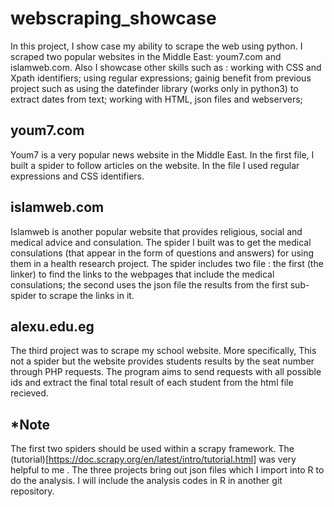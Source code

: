 # webscraping_showcase
In this project, I show case my ability to scrape the web using python. I scraped two popular websites in the Middle East: youm7.com and islamweb.com. Also I showcase other skills such as : working with CSS and Xpath identifiers; using regular expressions; gainig benefit from previous project such as using the datefinder library (works only in python3) to extract dates from text; working with HTML, json files and webservers; 

## youm7.com
Youm7 is a very popular news website in the Middle East. In the first file, I built a spider to follow articles on the website. In the file I used regular expressions and CSS identifiers.

## islamweb.com
Islamweb is another popular website that provides religious, social and medical advice and consulation. The spider I built was to get the medical consulations (that appear in the form of questions and answers) for using them in a health research project. The spider includes two file : the first (the linker) to find the links to the webpages that include the medical consulations; the second uses the json file the results from the first sub-spider to scrape the links in it.

## alexu.edu.eg
The third project was to scrape my school website. More specifically, This not a spider but the website provides students results by the seat number through PHP requests. The program aims to send requests with all possible ids and extract the final total result of each student from the html file recieved. 



## *Note ##
The first two spiders should be used within a scrapy framework. The (tutorial)[https://doc.scrapy.org/en/latest/intro/tutorial.html] was very helpful to me .  The three projects bring out json files which I import into R to do the analysis. I will include the analysis codes in R in another git repository. 
